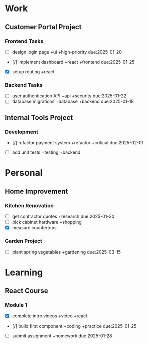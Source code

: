 # Work
## Customer Portal Project
### Frontend Tasks
- [ ] design login page +ui +high-priority due:2025-01-20
- [/] implement dashboard +react +frontend due:2025-01-25
- [x] setup routing +react

### Backend Tasks  
- [ ] user authentication API +api +security due:2025-01-22
- [ ] database migrations +database +backend due:2025-01-18

## Internal Tools Project
### Development
- [/] refactor payment system +refactor +critical due:2025-02-01
- [ ] add unit tests +testing +backend

# Personal
## Home Improvement
### Kitchen Renovation
- [ ] get contractor quotes +research due:2025-01-30
- [ ] pick cabinet hardware +shopping
- [x] measure countertops

### Garden Project
- [ ] plant spring vegetables +gardening due:2025-03-15

# Learning
## React Course
### Module 1
- [x] complete intro videos +video +react
- [/] build first component +coding +practice due:2025-01-25
- [ ] submit assignment +homework due:2025-01-28
